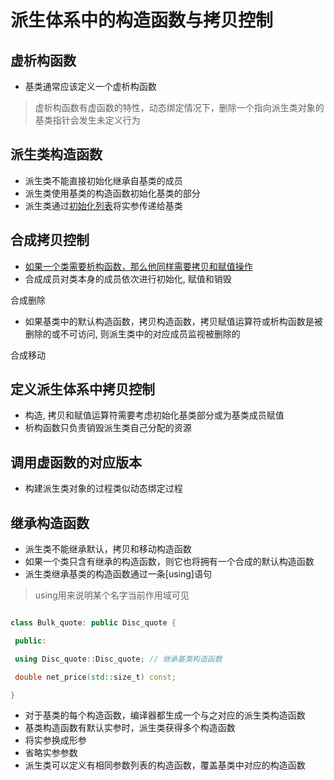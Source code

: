 # 派生体系中的构造函数与拷贝控制

## 虚析构函数

- 基类通常应该定义一个虚析构函数

 > 虚析构函数有虚函数的特性，动态绑定情况下，删除一个指向派生类对象的基类指针会发生未定义行为

## 派生类构造函数

- 派生类不能直接初始化继承自基类的成员
- 派生类使用基类的构造函数初始化基类的部分
- 派生类通过[初始化列表](c++_and_C.md)将实参传递给基类

## 合成拷贝控制

- [如果一个类需要析构函数，那么他同样需要拷贝和赋值操作](c++_三五法则.md)
- 合成成员对类本身的成员依次进行初始化, 赋值和销毁

合成删除

 - 如果基类中的默认构造函数，拷贝构造函数，拷贝赋值运算符或析构函数是被删除的或不可访问, 则派生类中的对应成员监视被删除的

合成移动

## 定义派生体系中拷贝控制

- 构造, 拷贝和赋值运算符需要考虑初始化基类部分或为基类成员赋值
- 析构函数只负责销毁派生类自己分配的资源

## 调用虚函数的对应版本

- 构建派生类对象的过程类似动态绑定过程

## 继承构造函数

- 派生类不能继承默认，拷贝和移动构造函数
- 如果一个类只含有继承的构造函数，则它也将拥有一个合成的默认构造函数
- 派生类继承基类的构造函数通过一条[using]语句

> using用来说明某个名字当前作用域可见

```c++

class Bulk_quote: public Disc_quote {

 public:

 using Disc_quote::Disc_quote; // 继承基类构造函数

 double net_price(std::size_t) const;

}

```

- 对于基类的每个构造函数，编译器都生成一个与之对应的派生类构造函数
- 基类构造函数有默认实参时，派生类获得多个构造函数
 - 将实参换成形参
 - 省略实参参数
- 派生类可以定义有相同参数列表的构造函数，覆盖基类中对应的构造函数